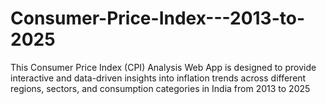 # Consumer-Price-Index---2013-to-2025
This Consumer Price Index (CPI) Analysis Web App is designed to provide interactive and data-driven insights into inflation trends across different regions, sectors, and consumption categories in India from 2013 to 2025
